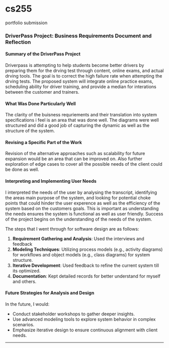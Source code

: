 # cs255
portfolio submission

### **DriverPass Project: Business Requirements Document and Reflection**

#### **Summary of the DriverPass Project**
Driverpass is attempting to help students become better drivers by preparing them for the drving test through content, online exams, and actual drving tools. The goal is to correct the high failure rate when attempting the drving tests. The proposed system will integrate online practice exams, scheduling ability for driver training, and provide a median for interations between the customer and trainers. 

#### **What Was Done Particularly Well**
The clarity of the buisness requriements and their translation into system specifications i feel is an area that was done well. The diagrams were well structured and did a good job of capturing the dynamic as well as the structure of the system. 

#### **Revising a Specific Part of the Work**
Revision of the alternative approaches such as scalability for future expansion would be an area that can be improved on. Also further exploration of edge cases to cover all the possible needs of the client could be done as well. 

#### **Interpreting and Implementing User Needs**
I interpreted the needs of the user by analysing the transcript, identifying the areas main purpose of the system, and looking for potential choke points that could hinder the user experence as well as the efficiency of the system based on the customers goals. This is important as understanding the needs ensures the system is functional as well as user friendly. Success of the project begins on the understanding of the needs of the system. 

The steps that I went through for software design are as follows:
1. **Requirement Gathering and Analysis**: Used the interviews and feedback 
2. **Modeling Techniques**: Utilizing process models (e.g., activity diagrams) for workflows and object models (e.g., class diagrams) for system structure.
3. **Iterative Development**: Used feedback to refine the current system till its optimized. 
5. **Documentation**: Kept detailed records for better understand for myself and others. 

#### **Future Strategies for Analysis and Design**
In the future, I would:
- Conduct stakeholder workshops to gather deeper insights.
- Use advanced modeling tools to explore system behavior in complex scenarios.
- Emphasize iterative design to ensure continuous alignment with client needs.

---
